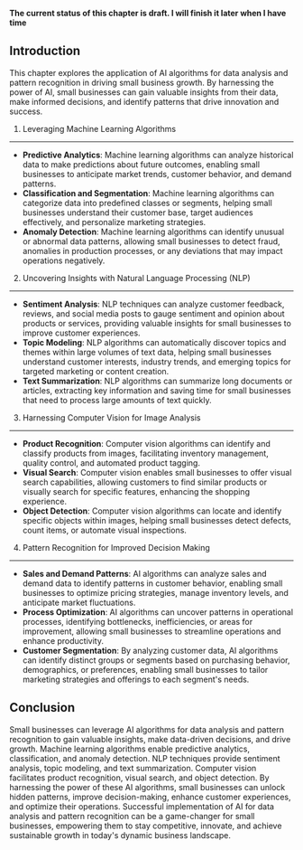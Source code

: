 **The current status of this chapter is draft. I will finish it later when I have time**

Introduction
------------

This chapter explores the application of AI algorithms for data analysis and pattern recognition in driving small business growth. By harnessing the power of AI, small businesses can gain valuable insights from their data, make informed decisions, and identify patterns that drive innovation and success.

1. Leveraging Machine Learning Algorithms
-----------------------------------------

* **Predictive Analytics**: Machine learning algorithms can analyze historical data to make predictions about future outcomes, enabling small businesses to anticipate market trends, customer behavior, and demand patterns.
* **Classification and Segmentation**: Machine learning algorithms can categorize data into predefined classes or segments, helping small businesses understand their customer base, target audiences effectively, and personalize marketing strategies.
* **Anomaly Detection**: Machine learning algorithms can identify unusual or abnormal data patterns, allowing small businesses to detect fraud, anomalies in production processes, or any deviations that may impact operations negatively.

2. Uncovering Insights with Natural Language Processing (NLP)
-------------------------------------------------------------

* **Sentiment Analysis**: NLP techniques can analyze customer feedback, reviews, and social media posts to gauge sentiment and opinion about products or services, providing valuable insights for small businesses to improve customer experiences.
* **Topic Modeling**: NLP algorithms can automatically discover topics and themes within large volumes of text data, helping small businesses understand customer interests, industry trends, and emerging topics for targeted marketing or content creation.
* **Text Summarization**: NLP algorithms can summarize long documents or articles, extracting key information and saving time for small businesses that need to process large amounts of text quickly.

3. Harnessing Computer Vision for Image Analysis
------------------------------------------------

* **Product Recognition**: Computer vision algorithms can identify and classify products from images, facilitating inventory management, quality control, and automated product tagging.
* **Visual Search**: Computer vision enables small businesses to offer visual search capabilities, allowing customers to find similar products or visually search for specific features, enhancing the shopping experience.
* **Object Detection**: Computer vision algorithms can locate and identify specific objects within images, helping small businesses detect defects, count items, or automate visual inspections.

4. Pattern Recognition for Improved Decision Making
---------------------------------------------------

* **Sales and Demand Patterns**: AI algorithms can analyze sales and demand data to identify patterns in customer behavior, enabling small businesses to optimize pricing strategies, manage inventory levels, and anticipate market fluctuations.
* **Process Optimization**: AI algorithms can uncover patterns in operational processes, identifying bottlenecks, inefficiencies, or areas for improvement, allowing small businesses to streamline operations and enhance productivity.
* **Customer Segmentation**: By analyzing customer data, AI algorithms can identify distinct groups or segments based on purchasing behavior, demographics, or preferences, enabling small businesses to tailor marketing strategies and offerings to each segment's needs.

Conclusion
----------

Small businesses can leverage AI algorithms for data analysis and pattern recognition to gain valuable insights, make data-driven decisions, and drive growth. Machine learning algorithms enable predictive analytics, classification, and anomaly detection. NLP techniques provide sentiment analysis, topic modeling, and text summarization. Computer vision facilitates product recognition, visual search, and object detection. By harnessing the power of these AI algorithms, small businesses can unlock hidden patterns, improve decision-making, enhance customer experiences, and optimize their operations. Successful implementation of AI for data analysis and pattern recognition can be a game-changer for small businesses, empowering them to stay competitive, innovate, and achieve sustainable growth in today's dynamic business landscape.
